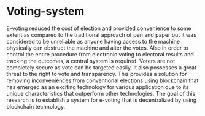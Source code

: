 # Voting-system
E-voting reduced the cost of election and provided convenience to some extent as compared to the traditional approach of pen and paper but it was considered to be unreliable as anyone having access to the machine physically can obstruct the machine and alter the votes. Also in order to control the entire procedure from electronic voting to electoral results and tracking the outcomes, a central system is required. Voters are not completely secure as vote can be targeted easily. It also possesses a great threat to the right to vote and transparency. This provides a solution for removing inconveniences from conventional elections using blockchain that has emerged as an exciting technology for various application due to its unique characteristics that outperform other technologies. The goal of this research is to establish a system for e-voting that is decentralized by using blockchain technology.

